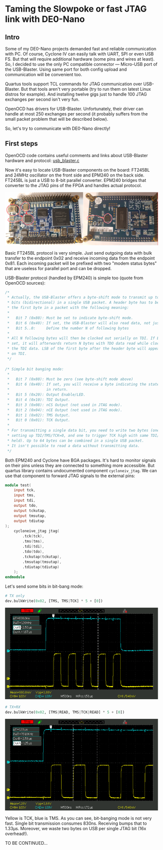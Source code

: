 Taming the Slowpoke or fast JTAG link with DE0-Nano
===================================================

## Intro

Some of my DE0-Nano projects demanded fast and reliable communication with PC.
Of course, Cyclone IV can easily talk with UART, SPI or even USB FS.
But that will require additional hardware (some pins and wires at least).
So, I decided to use the only PC compatible connector — Micro-USB port of the USB-Blaster.
Using same port for both config upload and communication will be convenient too.

Quartus tools support TCL commands for JTAG communication over USB-Blaster.
But that tools aren't very portable (try to run them on latest Linux distros for example).
And installing twelve gigs just to handle 100 JTAG exchanges per second isn't very fun.

OpenOCD has drivers for USB-Blaster.
Unfortunately, their driver can handle at most 250 exchanges per second
(it probably suffers from the small packet problem that will be described below).

So, let's try to communicate with DE0-Nano directly!

## First steps

OpenOCD code contains useful comments and links about USB-Blaster hardware and protocol:
[usb_blaster.c](https://sourceforge.net/p/openocd/code/ci/master/tree/src/jtag/drivers/usb_blaster/usb_blaster.c)

Now it's easy to locate USB-Blaster components on the board: FT245BL and 24MHz oscillator on the front side and EPM240 on the back side.
FT245BL is just a USB to 8-bit parallel converter. EPM240 bridges that converter to the JTAG pins of the FPGA and handles actual protocol.

![USB-Blaster parts](usb_blaster_parts.jpg "USB-Blaster parts")

Basic FT245BL protocol is very simple.
Just send outgoing data with bulk transfer to the endpoint 0x02 and receive incoming data from the endpoint 0x81.
Each incoming packet will be prefixed with two "modem status bytes" that are useless for parallel port and can be dropped.

USB-Blaster protocol (handled by EPM240) is simple too (quote from OpenOCD sources):

```c
/*
 * Actually, the USB-Blaster offers a byte-shift mode to transmit up to 504 data
 * bits (bidirectional) in a single USB packet. A header byte has to be sent as
 * the first byte in a packet with the following meaning:
 *
 *   Bit 7 (0x80): Must be set to indicate byte-shift mode.
 *   Bit 6 (0x40): If set, the USB-Blaster will also read data, not just write.
 *   Bit 5..0:     Define the number N of following bytes
 *
 * All N following bytes will then be clocked out serially on TDI. If Bit 6 was
 * set, it will afterwards return N bytes with TDO data read while clocking out
 * the TDI data. LSB of the first byte after the header byte will appear first
 * on TDI.
 */

/* Simple bit banging mode:
 *
 *   Bit 7 (0x80): Must be zero (see byte-shift mode above)
 *   Bit 6 (0x40): If set, you will receive a byte indicating the state of TDO
 *                 in return.
 *   Bit 5 (0x20): Output Enable/LED.
 *   Bit 4 (0x10): TDI Output.
 *   Bit 3 (0x08): nCS Output (not used in JTAG mode).
 *   Bit 2 (0x04): nCE Output (not used in JTAG mode).
 *   Bit 1 (0x02): TMS Output.
 *   Bit 0 (0x01): TCK Output.
 *
 * For transmitting a single data bit, you need to write two bytes (one for
 * setting up TDI/TMS/TCK=0, and one to trigger TCK high with same TDI/TMS
 * held). Up to 64 bytes can be combined in a single USB packet.
 * It isn't possible to read a data without transmitting data.
 */

```

Both EPM240 and Cyclone have BGA packages. It's hard to monitor signals on their pins unless they are connected to something more accessible.
But quartus library contains undocumented component `cycloneiv_jtag`. We can use that component to forward JTAG signals to the external pins:

```verilog
module test(
    input tck,
    input tms,
    input tdi,
    output tdo,
    output tckutap,
    output tmsutap,
    output tdiutap
);
    cycloneive_jtag jtag(
        .tck(tck),
        .tms(tms),
        .tdi(tdi),
        .tdo(tdo),
        .tckutap(tckutap),
        .tmsutap(tmsutap),
        .tdiutap(tdiutap)
    );
endmodule
```

Let's send some bits in bit-bang mode:

```python
# TX only
dev.bulkWrite(0x02, [TMS, TMS|TCK] * 5 + [0])
```

![TX only](tx_only.png "TX only")

```python
# TX+RX
dev.bulkWrite(0x02, [TMS|READ, TMS|TCK|READ] * 5 + [0])
```

![TX and RX](tx_rx.png "TX and RX")

Yellow is TCK, blue is TMS. As you can see, bit-banging mode is not very fast.
Single bit transmission consumes 830ns. Receiving bumps that to 1.33µs.
Moreover, we waste two bytes on USB per single JTAG bit (16x overhead!).

TO BE CONTINUED...
